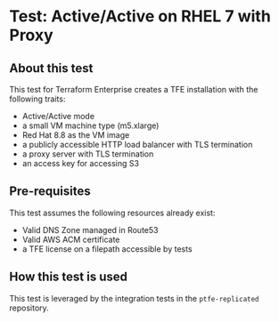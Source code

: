 # Test: Active/Active on RHEL 7 with Proxy

## About this test

This test for Terraform Enterprise creates a TFE installation with the
following traits:

- Active/Active mode
- a small VM machine type (m5.xlarge)
- Red Hat 8.8 as the VM image
- a publicly accessible HTTP load balancer with TLS termination
- a proxy server with TLS termination
- an access key for accessing S3

## Pre-requisites

This test assumes the following resources already exist:

- Valid DNS Zone managed in Route53
- Valid AWS ACM certificate
- a TFE license on a filepath accessible by tests

## How this test is used

This test is leveraged by the integration tests in the
`ptfe-replicated` repository.

